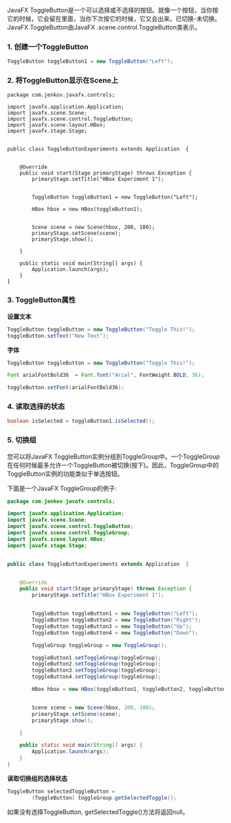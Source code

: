 JavaFX ToggleButton是一个可以选择或不选择的按钮。就像一个按钮，当你按它的时候，它会留在里面，当你下次按它的时候，它又会出来。已切换-未切换。JavaFX ToggleButton由JavaFX .scene.control.ToggleButton类表示。

### 1. 创建一个ToggleButton

```java
ToggleButton toggleButton1 = new ToggleButton("Left");
```

### 2. 将ToggleButton显示在Scene上

```
package com.jenkov.javafx.controls;

import javafx.application.Application;
import javafx.scene.Scene;
import javafx.scene.control.ToggleButton;
import javafx.scene.layout.HBox;
import javafx.stage.Stage;


public class ToggleButtonExperiments extends Application  {


    @Override
    public void start(Stage primaryStage) throws Exception {
        primaryStage.setTitle("HBox Experiment 1");


        ToggleButton toggleButton1 = new ToggleButton("Left");

        HBox hbox = new HBox(toggleButton1);


        Scene scene = new Scene(hbox, 200, 100);
        primaryStage.setScene(scene);
        primaryStage.show();

    }

    public static void main(String[] args) {
        Application.launch(args);
    }
}
```

### 3. ToggleButton属性

**设置文本**

```java
ToggleButton toggleButton = new ToggleButton("Toggle This!");
toggleButton.setText("New Text");
```

**字体**

```java
ToggleButton toggleButton = new ToggleButton("Toggle This!");

Font arialFontBold36  = Font.font("Arial", FontWeight.BOLD, 36);

toggleButton.setFont(arialFontBold36);
```

### 4. 读取选择的状态

```java
boolean isSelected = toggleButton1.isSelected();
```

### 5. 切换组

您可以将JavaFX ToggleButton实例分组到ToggleGroup中。一个ToggleGroup在任何时候最多允许一个ToggleButton被切换(按下)。因此，ToggleGroup中的ToggleButton实例的功能类似于单选按钮。

下面是一个JavaFX ToggleGroup的例子:

```java
package com.jenkov.javafx.controls;

import javafx.application.Application;
import javafx.scene.Scene;
import javafx.scene.control.ToggleButton;
import javafx.scene.control.ToggleGroup;
import javafx.scene.layout.HBox;
import javafx.stage.Stage;


public class ToggleButtonExperiments extends Application  {


    @Override
    public void start(Stage primaryStage) throws Exception {
        primaryStage.setTitle("HBox Experiment 1");


        ToggleButton toggleButton1 = new ToggleButton("Left");
        ToggleButton toggleButton2 = new ToggleButton("Right");
        ToggleButton toggleButton3 = new ToggleButton("Up");
        ToggleButton toggleButton4 = new ToggleButton("Down");

        ToggleGroup toggleGroup = new ToggleGroup();

        toggleButton1.setToggleGroup(toggleGroup);
        toggleButton2.setToggleGroup(toggleGroup);
        toggleButton3.setToggleGroup(toggleGroup);
        toggleButton4.setToggleGroup(toggleGroup);

        HBox hbox = new HBox(toggleButton1, toggleButton2, toggleButton3, toggleButton4);


        Scene scene = new Scene(hbox, 200, 100);
        primaryStage.setScene(scene);
        primaryStage.show();

    }

    public static void main(String[] args) {
        Application.launch(args);
    }
}
```

**读取切换组的选择状态**

```java
ToggleButton selectedToggleButton =
        (ToggleButton) toggleGroup.getSelectedToggle();
```

如果没有选择ToggleButton, getSelectedToggle()方法将返回null。